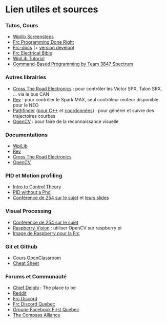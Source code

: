 # Lien utiles et sources

### Tutos, Cours

- [Wpilib Screensteps](https://wpilib.screenstepslive.com/s/currentCS)
- [Frc Programming Done Right](https://frc-pdr.readthedocs.io/en/latest/)
- [Frc-docs](https://frc-docs.readthedocs.io/en/latest/) (+ [version develop](https://frc-docs.readthedocs.io/en/develop/))
- [Frc Electrical Bible](https://mililanirobotics.gitbooks.io/frc-electrical-bible/content/index.html)
- [WpiLib Tutorial](http://hal7df.github.io/pauls-tutorials/wpi/index.html)
- [Command-Based Programming by Team 3847 Spectrum](https://www.dropbox.com/s/wy0hjaw6mtldbkg/FRC%20Java%20-%20Commands%20%26%20Subsystems.pptx)


### Autres librairies

- [Cross The Road Electronics](https://phoenix-documentation.readthedocs.io/en/latest/index.html) : pour contrôler les Victor SPX, Talon SRX, ... via le bus CAN
- [Rev](http://www.revrobotics.com/sparkmax-software/) : pour contrôler le Spark MAX, seul contrôleur moteur disponible pour le NEO
- [Pathfinder](https://github.com/JacisNonsense/Pathfinder) ([pour C++](https://github.com/JacisNonsense/Pathfinder/wiki/Pathfinder-for-FRC---CPP) et [coordonnées](https://www.chiefdelphi.com/t/pathfinder-coordinate-system/159870/4?u=nathan_5553)) : pour générer et suivre des trajectoires courbes
- [OpenCV](https://docs.opencv.org/master/d9/df8/tutorial_root.html) : pour faire de la reconnaissance visuelle

### Documentations

- [WpiLib](http://first.wpi.edu/FRC/roborio/release/docs/cpp/)
- [Rev](http://www.revrobotics.com/content/sw/max/sw-docs/cpp/index.html)
- [Cross The Road Electronics](http://www.ctr-electronics.com/downloads/api/cpp/html/index.html)
- [OpenCV](https://docs.opencv.org/master/index.html)


### PID et Motion profiling

- [Intro to Control Theory](http://blog.wesleyac.com/posts/intro-to-control-part-zero-whats-this)
- [PID without a Phd](https://drive.google.com/file/d/0B8Oix1YVtSZgUW1sd3dOOFVzdXc/view)
- [Conférence de 254 sur le sujet](https://www.youtube.com/watch?v=8319J1BEHwM) et [leurs slides](https://docs.google.com/presentation/d/1xjtQ5m3Ay4AYxS_SfloF2n_vWZnCU25aXZuu9A59xPY/pub?start=false&loop=false&delayms=3000#slide=id.p)


### Visual Processing
- [Conférence de 254 sur le sujet](https://www.team254.com/documents/vision-control/)
- [Raspberry-Vision](https://github.com/Team5553-RoboLyon/Raspberry-Vision) : utiliser OpenCV sur raspberry pi
- [Image de Raspberry pour la Frc](http://wpilib.screenstepslive.com/s/currentCS/m/85074)


### Git et Github

- [Cours OpenClassroom](https://openclassrooms.com/fr/courses/2342361-gerez-votre-code-avec-git-et-github)
- [Cheat Sheet](https://github.github.com/training-kit/downloads/fr/github-git-cheat-sheet/)


### Forums et Communauté

- [Chief Delphi](https://www.chiefdelphi.com/) : The place to be
- [Reddit](https://www.reddit.com/r/FRC/)
- [Frc Discord](https://discordapp.com/invite/frc)
- [Frc Discord Quebec](https://discordapp.com/invite/mehCKHd)
- [Groupe Facebook First Quebec](https://www.facebook.com/groups/Robotique.FIRST.Quebec.FRC/)
- [The Compass Alliance](https://www.thecompassalliance.org/)

